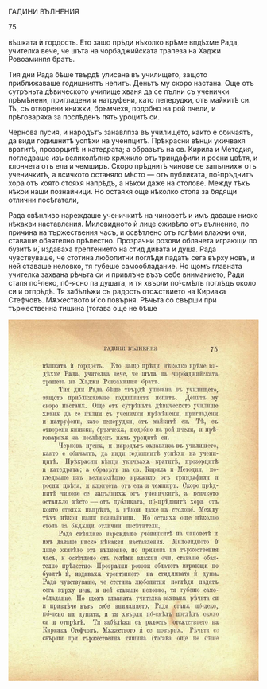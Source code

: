﻿ГАДИНИ ВЪЛНЕНИЯ

75

вѣшката ѝ гордость. Ето защо прѣди нѣколко врѣме впдѣхме Рада, учителка вече, че шъта на чорбаджийската трапеза на Хаджи Ровоаминпя братъ.

Тия дни Рада бѣше твърдѣ улисана въ училището, защото приближаваше годишниятъ непитъ. Деньтъ му скоро настана. Още отъ сутрѣньта дѣвическото училище хваня да се пълни съ ученички прѣмѣнени, пригладени и натруфени, като пеперудки, отъ майкитѣ си. Тѣ, съ отворени книжки, бръмчехя, подобно на рой пчели, и прѣговаряха за послѣденъ пять уроцитѣ си.

Чернова пусия, и народътъ занавлпза въ училището, както е обичаятъ, да види годишнитѣ успѣхи на ученпцитѣ. Прѣкрасни вѣнци укичвахя вратитѣ, прозорцитѣ и катедрата; а образътъ на св. Кирила и Методия, погледваше изъ великолѣпно крѫжило отъ триндафили и росни цвѣтя, и клончета отъ ела и чемширъ. Скоро прѣднитѣ чинове се запълнихѫ отъ ученичкитѣ, а всичкото останяло мѣсто — отъ публиката, по́-прѣднитѣ хора отъ която стояхя напрѣдъ, а нѣкои даже на столове. Между тѣхъ нѣкои наши познайници. Но остаяхя още нѣколко стола за бядящи отлични посѣгатели,

Рада свѣнливо нареждаше ученичкитѣ на чиноветѣ и имъ даваше ниско нѣкакви наставления. Миловидното ѝ лице оживѣло отъ вълнение, по причина на тържествения часъ, и освѣтлено отъ голѣми влажни очи, ставаше обаятелно прѣлестно. Прозрачни розови облачета играющи по бузитѣ и́, издаваха трептението на стид дивата и душа. Рада чувствуваше, че стотина любопитни поглѣди падатъ сега върху новъ, и ней ставаше неловко, тя губеше самообладание. Но щомъ главната учителка захвана рѣчьта си и привлѣче възъ себе вниманието, Ради стапя по́-леко, пб-ясно па душата, и тя хвърли по́-смѣлъ поглѣдъ около си и отпрѣдѣ. Тя забѣлѣжи съ радость отсѫствието на Кириака Стефчовъ. Мѫжеството и́ со повърня. Рѣчьта со свърши при тържественна тишина (тогава още не бѣше

![original](images/090.jpg)

